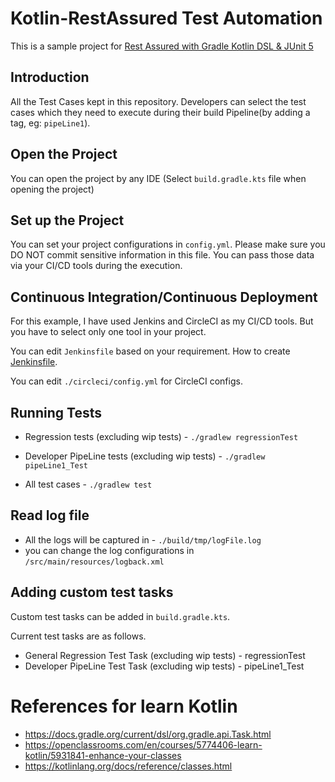 # Kotlin-RestAssured Test Automation

This is a sample project for [Rest Assured with Gradle Kotlin DSL & JUnit 5](https://www.linkedin.com/pulse/rest-assured-gradle-kotlin-dsl-junit-5-dilshan-fernando/?published=t)

## Introduction
All the Test Cases kept in this repository. Developers can select the test cases which they need to execute during 
their build Pipeline(by adding a tag, eg: `pipeLine1`).

## Open the Project

You can open the project by any IDE (Select `build.gradle.kts` file when opening the project)

## Set up the Project

You can set your project configurations in `config.yml`. Please make sure you DO NOT commit sensitive information in this file.
You can pass those data via your CI/CD tools during the execution.

## Continuous Integration/Continuous Deployment

For this example, I have used Jenkins and CircleCI as my CI/CD tools. 
But you have to select only one tool in your project.

You can edit `Jenkinsfile` based on your requirement.
How to create [Jenkinsfile](https://www.jenkins.io/doc/book/pipeline/jenkinsfile/).

You can edit `./circleci/config.yml` for CircleCI configs.

## Running Tests

- Regression tests (excluding wip tests) - `./gradlew regressionTest`
- Developer PipeLine tests (excluding wip tests) - `./gradlew pipeLine1_Test`

- All test cases - `./gradlew test`

## Read log file

- All the logs will be captured in - `./build/tmp/logFile.log`
- you can change the log configurations in `/src/main/resources/logback.xml`

## Adding custom test tasks

Custom test tasks can be added in `build.gradle.kts`. 
 
Current test tasks are as follows.
  
- General Regression Test Task (excluding wip tests)  - regressionTest
- Developer PipeLine Test Task (excluding wip tests)  - pipeLine1_Test

# References for learn Kotlin

* https://docs.gradle.org/current/dsl/org.gradle.api.Task.html
* https://openclassrooms.com/en/courses/5774406-learn-kotlin/5931841-enhance-your-classes
* https://kotlinlang.org/docs/reference/classes.html